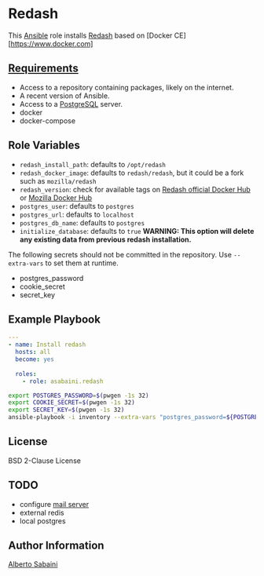 # Redash

This [Ansible](https://www.ansible.com) role installs [Redash](https://redash.io) based on [Docker CE][https://www.docker.com]

## [Requirements](#requirements)

* Access to a repository containing packages, likely on the internet.
* A recent version of Ansible.
* Access to a [PostgreSQL](https://postgresql.org) server.
* docker
* docker-compose

## Role Variables

* `redash_install_path`: defaults to `/opt/redash`
* `redash_docker_image`: defaults to `redash/redash`, but it could be a fork such as `mozilla/redash`
* `redash_version`: check for available tags on [Redash official Docker Hub](https://hub.docker.com/r/redash/redash/tags) or [Mozilla Docker Hub](https://hub.docker.com/r/mozilla/redash/tags)
* `postgres_user`: defaults to `postgres`
* `postgres_url`: defaults to `localhost`
* `postgres_db_name`: defaults to `postgres`
* `initialize_database`: defaults to `true` **WARNING: This option will delete any existing data from previous redash installation.**

The following secrets should not be committed in the repository. Use `--extra-vars` to set them at runtime.

* postgres_password
* cookie_secret
* secret_key

## Example Playbook

```yaml
---
- name: Install redash
  hosts: all
  become: yes
  
  roles:
    - role: asabaini.redash
```

```bash
export POSTGRES_PASSWORD=$(pwgen -1s 32)
export COOKIE_SECRET=$(pwgen -1s 32)
export SECRET_KEY=$(pwgen -1s 32)
ansible-playbook -i inventory --extra-vars "postgres_password=${POSTGRES_PASSWORD} cookie_secret=${COOKIE_SECRET} secret_key=${SECRET_KEY}" playbook.yml
```

## License

BSD 2-Clause License

## TODO

* configure [mail server](https://redash.io/help/open-source/setup#Mail-Configuration)
* external redis
* local postgres

## Author Information

[Alberto Sabaini](https://github.com/asabaini/)

